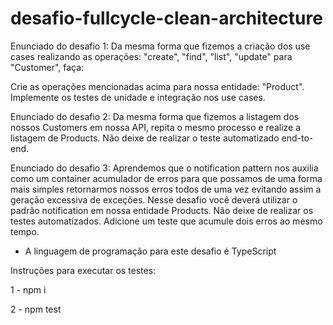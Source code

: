 # desafio-fullcycle-clean-architecture

Enunciado do desafio 1:
Da mesma forma que fizemos a criação dos use cases realizando as operações: "create", "find", "list", "update" para "Customer", faça:

Crie as operações mencionadas acima para nossa entidade: "Product".
Implemente os testes de unidade e integração nos use cases.

Enunciado do desafio 2:
Da mesma forma que fizemos a listagem dos nossos Customers em nossa API, repita o mesmo processo e realize a listagem de Products. Não deixe de realizar o teste automatizado end-to-end.

Enunciado do desafio 3:
Aprendemos que o notification pattern nos auxilia como um container acumulador de erros para que possamos de uma forma mais simples retornarmos nossos erros todos de uma vez evitando assim a geração excessiva de exceções.
Nesse desafio você deverá utilizar o padrão notification em nossa entidade Products. Não deixe de realizar os testes automatizados.
Adicione um teste que acumule dois erros ao mesmo tempo. 

* A linguagem de programação para este desafio é TypeScript

Instruções para executar os testes:

1 - npm i

2 - npm test
